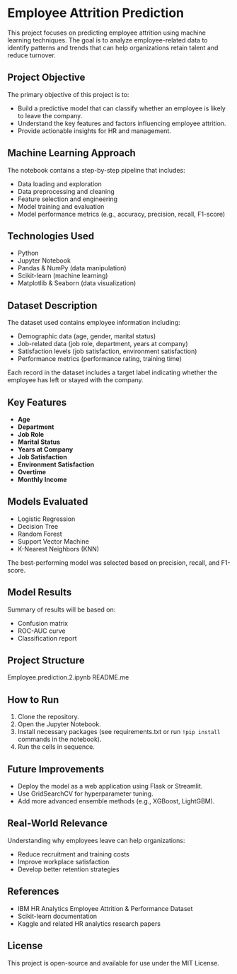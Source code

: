# Employee Attrition Prediction

This project focuses on predicting employee attrition using machine learning techniques. The goal is to analyze employee-related data to identify patterns and trends that can help organizations retain talent and reduce turnover.

## Project Objective

The primary objective of this project is to:
- Build a predictive model that can classify whether an employee is likely to leave the company.
- Understand the key features and factors influencing employee attrition.
- Provide actionable insights for HR and management.

## Machine Learning Approach

The notebook contains a step-by-step pipeline that includes:
- Data loading and exploration
- Data preprocessing and cleaning
- Feature selection and engineering
- Model training and evaluation
- Model performance metrics (e.g., accuracy, precision, recall, F1-score)

## Technologies Used

- Python
- Jupyter Notebook
- Pandas & NumPy (data manipulation)
- Scikit-learn (machine learning)
- Matplotlib & Seaborn (data visualization)

## Dataset Description

The dataset used contains employee information including:
- Demographic data (age, gender, marital status)
- Job-related data (job role, department, years at company)
- Satisfaction levels (job satisfaction, environment satisfaction)
- Performance metrics (performance rating, training time)

Each record in the dataset includes a target label indicating whether the employee has left or stayed with the company.

## Key Features

- **Age**
- **Department**
- **Job Role**
- **Marital Status**
- **Years at Company**
- **Job Satisfaction**
- **Environment Satisfaction**
- **Overtime**
- **Monthly Income**

## Models Evaluated

- Logistic Regression
- Decision Tree
- Random Forest
- Support Vector Machine
- K-Nearest Neighbors (KNN)

The best-performing model was selected based on precision, recall, and F1-score.

## Model Results

Summary of results will be based on:
- Confusion matrix
- ROC-AUC curve
- Classification report

## Project Structure

Employee.prediction.2.ipynb
README.me

##  How to Run

1. Clone the repository.
2. Open the Jupyter Notebook.
3. Install necessary packages (see requirements.txt or run `!pip install` commands in the notebook).
4. Run the cells in sequence.

##  Future Improvements

- Deploy the model as a web application using Flask or Streamlit.
- Use GridSearchCV for hyperparameter tuning.
- Add more advanced ensemble methods (e.g., XGBoost, LightGBM).

##  Real-World Relevance

Understanding why employees leave can help organizations:
- Reduce recruitment and training costs
- Improve workplace satisfaction
- Develop better retention strategies

## References

- IBM HR Analytics Employee Attrition & Performance Dataset
- Scikit-learn documentation
- Kaggle and related HR analytics research papers

## License

This project is open-source and available for use under the MIT License.
